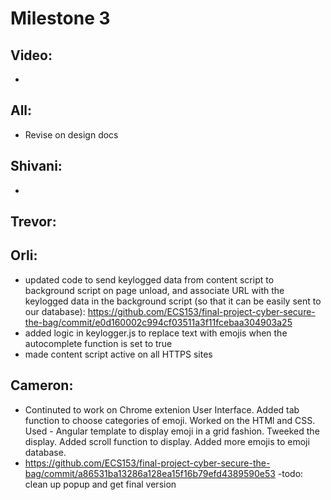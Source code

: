 # Milestone 3
## Video:
- 

## All:
- Revise on design docs

## Shivani:
- 


## Trevor:


## Orli:
- updated code to send keylogged data from content script to background script on page unload, and associate URL with the keylogged data in the background script (so that it can be easily sent to our database): https://github.com/ECS153/final-project-cyber-secure-the-bag/commit/e0d160002c994cf03511a3f11fcebaa304903a25
- added logic in keylogger.js to replace text with emojis when the autocomplete function is set to true
- made content script active on all HTTPS sites


## Cameron:
- Continuted to work on Chrome extenion User Interface. Added tab function to choose categories of emoji. Worked on the HTMl and CSS. Used - Angular template to display emoji in a grid fashion. Tweeked the display. Added scroll function to display. Added more emojis to emoji database. 
- https://github.com/ECS153/final-project-cyber-secure-the-bag/commit/a86531ba13286a128ea15f16b79efd4389590e53
-todo: clean up popup and get final version
